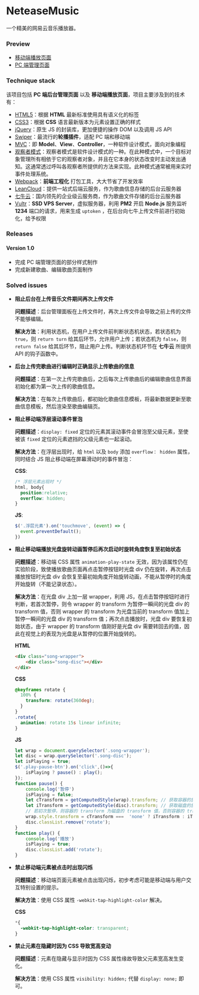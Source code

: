 # NeteaseMusic

一个精美的网易云音乐播放器。

### Preview

- [移动端播放页面](http://captaininphw.xyz/netease-music/dist/html/index.html)
- [PC 端管理页面](http://captaininphw.xyz/netease-music/dist/html/admin.html)

### Technique stack

该项目包括 **PC 端后台管理页面** 以及 **移动端播放页面**，项目主要涉及到的技术有：
- [HTML5](https://developer.mozilla.org/zh-CN/docs/Web/Guide/HTML/HTML5)：根据 **HTML** 最新标准使用具有语义化的标签
- [CSS3](https://developer.mozilla.org/zh-CN/docs/Web/CSS/CSS3)：根据 **CSS** 语言最新版本为元素设置正确的样式
- [jQuery](http://api.jquery.com/)：原生 JS 的封装库，更加便捷的操作 DOM 以及调用 JS API
- [Swiper](http://idangero.us/swiper/)：最流行的**轮播插件**，适配 PC 端和移动端
- [MVC](https://zh.wikipedia.org/wiki/MVC)：即 **Model**、**View**、**Controller**，一种软件设计模式，面向对象编程
- [观察者模式](https://zh.wikipedia.org/wiki/%E8%A7%82%E5%AF%9F%E8%80%85%E6%A8%A1%E5%BC%8F)：观察者模式是软件设计模式的一种。在此种模式中，一个目标对象管理所有相依于它的观察者对象，并且在它本身的状态改变时主动发出通知。这通常透过呼叫各观察者所提供的方法来实现。此种模式通常被用来实时事件处理系统。
- [Webpack](https://webpack.js.org/)：**前端工程化** 打包工具，大大节省了开发效率
- [LeanCloud](https://leancloud.cn/)：提供一站式后端云服务，作为歌曲信息存储的后台云服务器
- [七牛云](https://www.qiniu.com)：国内领先的企业级云服务商，作为歌曲文件存储的后台云服务器
- [Vultr]()：**SSD VPS Server**，虚拟服务器，利用 **PM2** 开启 **Node.js** 服务监听 **1234** 端口的请求，用来生成 `uptoken` ，在后台向七牛上传文件前进行初始化，给予权限

### Releases
#### Version 1.0

- 完成 PC 端管理页面的部分样式制作
- 完成新建歌曲、编辑歌曲页面制作

### Solved issues

- **阻止后台在上传音乐文件期间再次上传文件**
  
  **问题描述**：后台管理面板在上传文件时，再次上传文件会导致之前上传的文件不能够编辑。
  
  **解决方法**：利用状态机，在用户上传文件前判断状态机状态，若状态机为 `true`，则 `return turn` 给其后环节，允许用户上传；若状态机为 `false`，则 `return false` 给其后环节，阻止用户上传。判断状态机环节在 **七牛云** 所提供 API 的钩子函数中。 
- **后台上传完歌曲进行编辑时正确显示上传歌曲的信息**

   **问题描述**：在第一次上传完歌曲后，之后每次上传歌曲后的编辑歌曲信息界面初始化都为第一次上传的歌曲信息。
   
   **解决方法**：在每次上传歌曲后，都初始化歌曲信息模板，将最新数据更新至歌曲信息模板，然后渲染至歌曲编辑页。
- **阻止移动端浮层滚动事件冒泡**
  
  **问题描述**：`display: fixed` 定位的元素其滚动事件会冒泡至父级元素，至使被该 `fixed` 定位的元素遮挡的父级元素也一起滚动。
  
  **解决方法**：在浮层出现时，给 `html` 以及 `body` 添加 `overflow： hidden` 属性，同时结合 JS 阻止移动端在屏幕滑动时的事件冒泡：
  
  **CSS**:
  ```css
  /* 浮层元素出现时 */
  html, body{
    position:relative;
    overflow: hidden;
  }
  ```
  **JS**:
  ```javascript
  $('.浮层元素').on('touchmove', (event) => {
    event.preventDefault();
  })
  ```
- **阻止移动端播放光盘旋转动画暂停后再次启动时旋转角度恢复至初始状态**
  
  **问题描述**：移动端 CSS 属性 `animation-play-state` 无效，因为该属性仍在实验阶段，致使播放歌曲页面再点击暂停按钮时光盘 div 仍在旋转，再次点击播放按钮时光盘 div 会恢复至最初始角度开始旋转动画，不能从暂停时的角度开始旋转（不能记录状态）。
  
  **解决方法**：在光盘 div 上加一层 wrapper，利用 JS，在点击暂停按钮时进行判断，若首次暂停，则令 wrapper 的 transform 为暂停一瞬间的光盘 div 的 transform 值，否则 wrapper 的 transform 为光盘当前的 transform 值加上暂停一瞬间的光盘 div 的 transform 值；再次点击播放时，光盘 div 要恢复初始状态，由于 wrapper 的 transform 值刚好是光盘 div 需要转回去的值，因此在视觉上的表现为光盘是从暂停的位置开始旋转的。
  
  **HTML**
  ```html
  <div class="song-wrapper">
      <div class="song-disc"></div>
  </div>
  ```
  
  **CSS**
  ```css
  @keyframes rotate {
    100% {
      transform: rotate(360deg);
    }
  }
  .rotate{
    animation: rotate 15s linear infinite;
  }
  ```
  
  **JS**
  ```javascript
  let wrap = document.querySelector('.song-wrapper');
  let disc = wrap.querySelector('.song-disc');
  let isPlaying = true;
  $('.play-pause-btn').on('click',()=>{
      isPlaying ? pause() : play();
  });
  function pause() {
      console.log('暂停')
      isPlaying = false;
      let cTransform = getComputedStyle(wrap).transform; // 获取容器的旋转角度
      let iTransform = getComputedStyle(disc).transform; // 获取磁盘的旋转角度
      // 若初次暂停，则容器的 transform 为磁盘的 transform 值，否则容器的 transform 为自身的 transform 值+ 磁盘的 transform值
      wrap.style.transform = cTransform ===  'none' ? iTransform : iTransform.concat(' ', cTransform);
      disc.classList.remove('rotate');
  }
  function play() {
      console.log('播放')
      isPlaying = true;
      disc.classList.add('rotate');
  }
  ```
- **禁止移动端元素被点击时出现闪烁**
  
  **问题描述**：移动端页面元素被点击出现闪烁，初步考虑可能是移动端与用户交互特别设置的提示。
  
  **解决方法**：使用 CSS 属性 `-webkit-tap-highlight-color` 解决。
  
  **CSS**
  
  ```css
  *{
    -webkit-tap-highlight-color: transparent;
  }
  ```
  
- **禁止元素在隐藏时因为 CSS 导致宽高变动**
  
  **问题描述**：元素在隐藏与显示时因为 CSS 属性缘故导致父元素宽高发生变化。
  
  **解决方法**：使用 CSS 属性 `visibility: hidden;` 代替 `display: none;` 即可。
